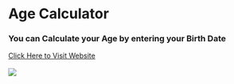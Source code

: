 <h1>Age Calculator</h1>

<h3>You can Calculate your Age by entering your Birth Date</h3>
<a href="https://sanketvyadav.github.io/age_calculator/">Click Here to Visit Website</a>
<br><br> 

<img src="https://i.imgur.com/oZV9f7a.png">
